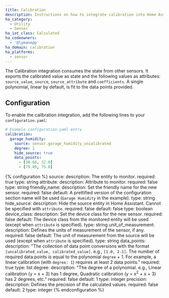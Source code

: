 ```yaml
---
title: Calibration
description: Instructions on how to integrate calibration into Home Assistant.
ha_category:
  - Utility
  - Sensor
ha_iot_class: Calculated
ha_codeowners:
  - '@lymanepp'
ha_domain: calibration
ha_platforms:
  - sensor
---
```


The Calibration integration consumes the state from other sensors. It exports the calibrated value as state and the following values as attributes: `source_value`, `source`, `source_attribute` and `coefficients`.  A single polynomial, linear by default, is fit to the data points provided.

## Configuration

To enable the calibration integration, add the following lines to your `configuration.yaml`:

```yaml
# Example configuration.yaml entry
calibration:
  garage_humidity:
    source: sensor.garage_humidity_uncalibrated
    degree: 1
    hide_source: true
    data_points:
      - [38.68, 32.0]
      - [79.89, 75.0]
```

{% configuration %}
source:
  description: The entity to monitor.
  required: true
  type: string
attribute:
  description: Attribute to monitor.
  required: false
  type: string
friendly_name:
  description: Set the friendly name for the new sensor.
  required: false
  default: A prettified version of the configuration section name will be used (`Garage Humidity` in the example).
  type: string
hide_source:
  description: Hide the source entity in Home Assistant. Cannot be specified with `attribute`.
  required: false
  default: false
  type: boolean
device_class:
  description: Set the device class for the new sensor.
  required: false
  default: The device class from the monitored entity will be used (except when `attribute` is specified).
  type: string
unit_of_measurement:
  description: Defines the units of measurement of the sensor, if any.
  required: false
  default: The unit of measurement from the source will be used (except when `attribute` is specified).
  type: string
data_points:
  description: "The collection of data point conversions with the format `[uncalibrated_value, calibrated_value]`.  e.g., `[1.0, 2.1]`. The number of required data points is equal to the polynomial `degree` + 1. For example, a linear calibration (with `degree: 1`) requires at least 2 data points."
  required: true
  type: list
degree:
  description: "The degree of a polynomial. e.g., Linear calibration (y = x + 3) has 1 degree, Quadratic calibration (y = x<sup>2</sup> + x + 3) has 2 degrees, etc."
  required: false
  default: 1
  type: integer
precision:
  description: Defines the precision of the calculated values.
  required: false
  default: 2
  type: integer
{% endconfiguration %}
